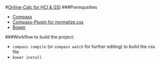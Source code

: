 #[Online-Calc for HCI & GSI](http://woeps.github.io/hci-gsi-calc/)
###Prerequsities
* [Compass](http://www.compass-style.org)
* [Compass-Plugin for normalize.css](http://www.github.com/ksmandersen/compass-normalize)
* [Bower](http://www.bower.io)

###Workflow to build the project:
* `compass compile` (or `compass watch` for further editing) to build the css file
* `bower install`
